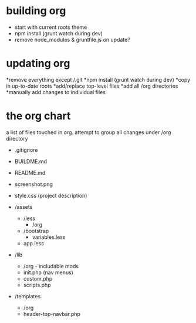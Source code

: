 building org
===

* start with current roots theme
* npm install (grunt watch during dev)
* remove node_modules & gruntfile.js on update?

updating org
===
*remove everything except /.git
*npm install (grunt watch during dev)
*copy in up-to-date roots
*add/replace top-level files
*add all /org directories
*manually add changes to individual files

the org chart
===
a list of files touched in org. attempt to group all changes under /org directory

* .gitignore
* BUILDME.md
* README.md
* screenshot.png
* style.css (project description)

* /assets
	* /less
		* /org
	* /bootstrap
		* variables.less
	* app.less



* /lib
	* /org - includable mods
	* init.php (nav menus)
	* custom.php
	* scripts.php



* /templates
	* /org
	* header-top-navbar.php

